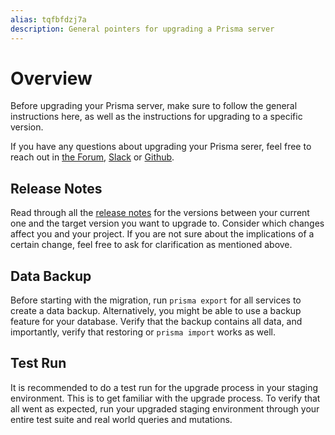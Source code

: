 ```yaml
---
alias: tqfbfdzj7a
description: General pointers for upgrading a Prisma server
---
```


# Overview

Before upgrading your Prisma server, make sure to follow the general instructions here, as well as the instructions for upgrading to a specific version.

If you have any questions about upgrading your Prisma serer, feel free to reach out in [the Forum](https://graph.cool/forum), [Slack](https://slack.graph.cool) or [Github](https://github.com/graphcool/prisma).

## Release Notes

Read through all the [release notes](https://github.com/graphcool/prisma/releases) for the versions between your current one and the target version you want to upgrade to. Consider which changes affect you and your project. If you are not sure about the implications of a certain change, feel free to ask for clarification as mentioned above.

## Data Backup

Before starting with the migration, run `prisma export` for all services to create a data backup. Alternatively, you might be able to use a backup feature for your database. Verify that the backup contains all data, and importantly, verify that restoring or `prisma import` works as well.

## Test Run

It is recommended to do a test run for the upgrade process in your staging environment. This is to get familiar with the upgrade process. To verify that all went as expected, run your upgraded staging environment through your entire test suite and real world queries and mutations.
